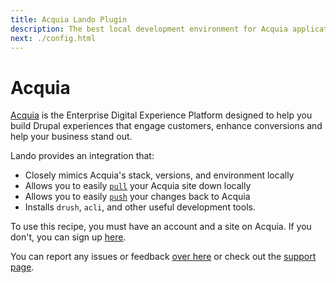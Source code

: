 ```yaml
---
title: Acquia Lando Plugin
description: The best local development environment for Acquia applications, enabling rapid web app development.
next: ./config.html
---
```


# Acquia

[Acquia](https://www.acquia.com/) is the Enterprise Digital Experience Platform designed to help you build Drupal experiences that engage customers, enhance conversions and help your business stand out.

Lando provides an integration that:

* Closely mimics Acquia's stack, versions, and environment locally
* Allows you to easily [`pull`](./sync.md#pulling) your Acquia site down locally
* Allows you to easily [`push`](./sync.md#pushing) your changes back to Acquia
* Installs `drush`, `acli`, and other useful development tools.

To use this recipe, you must have an account and a site on Acquia. If you don't, you can sign up [here](https://id.acquia.com/signin/register?path=&site=cloud).

You can report any issues or feedback [over here](https://github.com/lando/acquia/issues/new/choose) or check out the [support page](./support.md).

